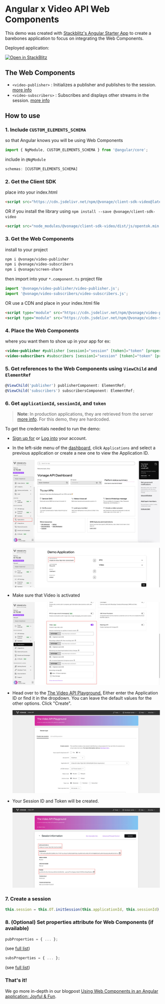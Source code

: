 # Angular x Video API Web Components

This demo was created with [Stackblitz's Angular Starter App](https://stackblitz.com/fork/angular-ivy) to create a barebones application to focus on integrating the Web Components.

Deployed application:

[![Open in StackBlitz](https://developer.stackblitz.com/img/open_in_stackblitz.svg)](https://stackblitz.com/fork/github/Vonage-Community/web_components-video_api-javascript/tree/main/examples/angular)

## The Web Components

- `<video-publisher>` : Initializes a publisher and publishes to the session. [more info](https://github.com/Vonage-Community/web_components-video_api-javascript/tree/main/video-publisher)
- `<video-subscribers>` : Subscribes and displays other streams in the session. [more info](https://github.com/Vonage-Community/web_components-video_api-javascript/tree/main/video-subscribers)

## How to use

### 1. Include `CUSTOM_ELEMENTS_SCHEMA`
so that Angular knows you will be using Web Components
```js
import { NgModule, CUSTOM_ELEMENTS_SCHEMA } from '@angular/core';
```
include in `@NgModule`
```js
schemas: [CUSTOM_ELEMENTS_SCHEMA]
```

### 2. Get the Client SDK
place into your index.html
```html
<script src="https://cdn.jsdelivr.net/npm/@vonage/client-sdk-video@latest/dist/js/opentok.min.js"></script>
```

OR if you install the library using `npm install --save @vonage/client-sdk-video`
```html
<script src="node_modules/@vonage/client-sdk-video/dist/js/opentok.min.js"></script>
```

### 3. Get the Web Components

install to your project
```bash
npm i @vonage/video-publisher
npm i @vonage/video-subscribers
npm i @vonage/screen-share
```
then import into your `*.component.ts` project file
```js
import '@vonage/video-publisher/video-publisher.js';
import '@vonage/video-subscribers/video-subscribers.js';
```

OR use a CDN and place in your index.html file
```html
<script type="module" src="https://cdn.jsdelivr.net/npm/@vonage/video-publisher@latest/video-publisher.js/+esm"></script>
<script type="module" src="https://cdn.jsdelivr.net/npm/@vonage/video-subscribers@latest/video-subscribers.js/+esm"></script>
```

### 4. Place the Web Components
where you want them to show up in your app
for ex:
```html
<video-publisher #publisher [session]="session" [token]="token" [properties]="pubProperties"></video-publisher>
<video-subscribers #subscribers [session]="session" [token]="token" [properties]="subsProperties"></video-subscribers>
```

### 5. Get references to the Web Components using `ViewChild` and `ElementRef`
```js
@ViewChild('publisher') publisherComponent: ElementRef;
@ViewChild('subscribers') subscribersComponent: ElementRef;
```

### 6. Get `applicationId`, `sessionId`, and `token`
>**Note**: In production applications, they are retrieved from the server [more info](https://developer.vonage.com/en/video/server-sdks/overview). For this demo, they are hardcoded.

To get the credentials needed to run the demo:
- [Sign up for](https://ui.idp.vonage.com/ui/auth/registration) or [Log into](https://ui.idp.vonage.com/ui/auth/login) your account.
- In the left-side menu of the [dashboard](https://developer.vonage.com/), click `Applications` and select a previous application or create a new one to view the Application ID.

    ![Screenshot of dashboard with Applications highlighted](https://github.com/Vonage-Community/web_components-video_api-javascript/raw/main/examples/angular/vonage-dashboard-screenshot.jpg)

    ![Screenshot of dashboard with Application ID highlighted](https://github.com/Vonage-Community/web_components-video_api-javascript/raw/main/examples/angular/vonage-application-screenshot.jpg)

- Make sure that Video is activated

    ![Screenshot of dashboard with Video section highlighted](https://github.com/Vonage-Community/web_components-video_api-javascript/raw/main/examples/angular/vonage-video-details-screenshot.jpg)

- Head over to the [The Video API Playground.](https://tools.vonage.com/video/playground) Either enter the Application ID or find it in the dropdown. You can leave the default values for the other options. Click "Create".

    ![Screenshot of The Video API Playground tool](https://github.com/Vonage-Community/web_components-video_api-javascript/raw/main/examples/angular/vonage-video-api-playground-screenshot.jpg)

- Your Session ID and Token will be created.

    ![Screenshot of The Video API Playground tool generated details with the Application ID, Session ID, and Token highlighted in red boxes](https://github.com/Vonage-Community/web_components-video_api-javascript/raw/main/examples/angular/vonage-video-api-playground-session-id-token-screenshot.jpg)

### 7. Create a session
```js
this.session = this.OT.initSession(this.applicationId, this.sessionId);
```

### 8. (Optional) Set properties attribute for Web Components (if available)
```js
pubProperties = { ... };
```
(see [full list](https://vonage.github.io/conversation-docs/video-js-reference/latest/OT.html#initPublisher))
```js
subsProperties = { ... };
```
(see [full list](https://vonage.github.io/conversation-docs/video-js-reference/latest/Session.html#subscribe))

### That's it!

We go more in-depth in our blogpost
[Using Web Components in an Angular application: Joyful & Fun](https://developer.vonage.com/blog/21/02/16/using-web-components-in-an-angular-application-joyful-fun).
